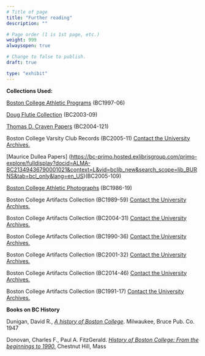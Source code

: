 ```yaml
---
# Title of page
title: "Further reading"
description: ""

# Page order (1 is 1st page, etc.)
weight: 999
alwaysopen: true

# Change to false to publish.
draft: true

type: "exhibit"
---
```




__Collections Used:__

[Boston College Athletic Programs](https://bc-primo.hosted.exlibrisgroup.com/primo-explore/fulldisplay?docid=ALMA-BC21470522600001021&context=L&vid=bclib_new&search_scope=lib_BURNS&tab=bcl_only&lang=en_US) (BC1997-06)

[Doug Flutie Collection](https://bc-primo.hosted.exlibrisgroup.com/primo-explore/fulldisplay?docid=ALMA-BC21312689540001021&context=L&vid=bclib_new&search_scope=lib_BURNS&tab=bcl_only&lang=en_US) (BC2003-09) 

[Thomas D. Craven Papers](https://bc-primo.hosted.exlibrisgroup.com/primo-explore/fulldisplay?docid=ALMA-BC21350558160001021&context=L&vid=bclib_new&search_scope=lib_BURNS&tab=bcl_only&lang=en_US) (BC2004-121)

Boston College Varsity Club Records (BC2005-11) [Contact the University Archives.](https://libguides.bc.edu/burns/contact)

[Maurice Dullea Papers] (https://bc-primo.hosted.exlibrisgroup.com/primo-explore/fulldisplay?docid=ALMA-BC21349436790001021&context=L&vid=bclib_new&search_scope=lib_BURNS&tab=bcl_only&lang=en_US)(BC2005-109)

[Boston College Athletic Photographs](https://bc-primo.hosted.exlibrisgroup.com/primo-explore/fulldisplay?docid=ALMA-BC21424921630001021&context=L&vid=bclib_new&search_scope=lib_BURNS&tab=bcl_only&lang=en_US) (BC1986-19)

Boston College Artifacts Collection (BC1989-59) [Contact the University Archives.](https://libguides.bc.edu/burns/contact)

Boston College Artifacts Collection (BC2004-31) [Contact the University Archives.](https://libguides.bc.edu/burns/contact)

Boston College Artifacts Collection (BC1990-36) [Contact the University Archives.](https://libguides.bc.edu/burns/contact)

Boston College Artifacts Collection (BC2001-32) [Contact the University Archives.](https://libguides.bc.edu/burns/contact)

Boston College Artifacts Collection (BC2014-46) [Contact the University Archives.](https://libguides.bc.edu/burns/contact)

Boston College Artifacts Collection (BC1991-17) [Contact the University Archives.](https://libguides.bc.edu/burns/contact)

__Books on BC History__

Dunigan, David R., [*A history of Boston College*](https://archive.org/details/historyofbostonc00duni). Milwaukee, Bruce Pub. Co. 1947

Donovan, Charles F., Paul A. FitzGerald. [*History of Boston College: From the beginnings to 1990.*](https://archive.org/details/historyofbostonc00dono) Chestnut Hill, Mass 

